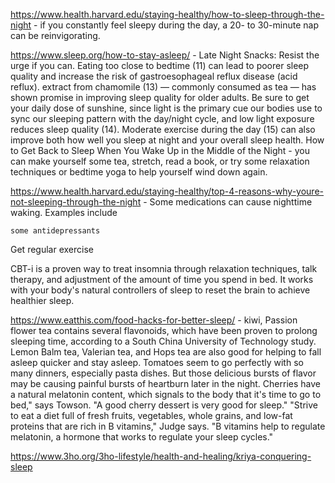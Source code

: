 https://www.health.harvard.edu/staying-healthy/how-to-sleep-through-the-night - if you constantly feel sleepy during the day, a 20- to 30-minute nap can be reinvigorating.

https://www.sleep.org/how-to-stay-asleep/ - Late Night Snacks: Resist the urge if you can. Eating too close to bedtime (11) can lead to poorer sleep quality and increase the risk of gastroesophageal reflux disease (acid reflux).
extract from chamomile (13) — commonly consumed as tea — has shown promise in improving sleep quality for older adults.
Be sure to get your daily dose of sunshine, since light is the primary cue our bodies use to sync our sleeping pattern with the day/night cycle, and low light exposure reduces sleep quality (14). Moderate exercise during the day (15) can also improve both how well you sleep at night and your overall sleep health.
How to Get Back to Sleep When You Wake Up in the Middle of the Night - you can make yourself some tea, stretch, read a book, or try some relaxation techniques or bedtime yoga to help yourself wind down again.

https://www.health.harvard.edu/staying-healthy/top-4-reasons-why-youre-not-sleeping-through-the-night - Some medications can cause nighttime waking. Examples include

    some antidepressants

Get regular exercise 

CBT-i is a proven way to treat insomnia through relaxation techniques, talk therapy, and adjustment of the amount of time you spend in bed. It works with your body's natural controllers of sleep to reset the brain to achieve healthier sleep.

https://www.eatthis.com/food-hacks-for-better-sleep/ - kiwi, Passion flower tea contains several flavonoids, which have been proven to prolong sleeping time, according to a South China University of Technology study. Lemon Balm tea, Valerian tea, and Hops tea are also good for helping to fall asleep quicker and stay asleep.
Tomatoes seem to go perfectly with so many dinners, especially pasta dishes. But those delicious bursts of flavor may be causing painful bursts of heartburn later in the night.
Cherries have a natural melatonin content, which signals to the body that it's time to go to bed," says Towson. "A good cherry dessert is very good for sleep."
"Strive to eat a diet full of fresh fruits, vegetables, whole grains, and low-fat proteins that are rich in B vitamins," Judge says. "B vitamins help to regulate melatonin, a hormone that works to regulate your sleep cycles."

https://www.3ho.org/3ho-lifestyle/health-and-healing/kriya-conquering-sleep
